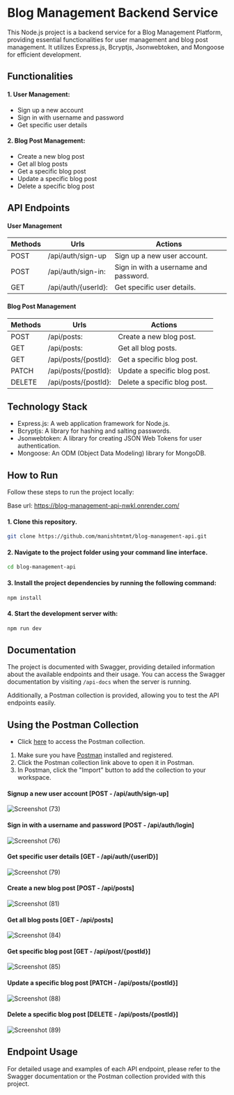 # Blog Management Backend Service

This Node.js project is a backend service for a Blog Management Platform, providing essential functionalities for user management and blog post management. It utilizes Express.js, Bcryptjs, Jsonwebtoken, and Mongoose for efficient development.

## Functionalities

#### 1. User Management:

- Sign up a new account
- Sign in with username and password
- Get specific user details

#### 2. Blog Post Management:

- Create a new blog post
- Get all blog posts
- Get a specific blog post
- Update a specific blog post
- Delete a specific blog post

## API Endpoints

#### User Management

| Methods | Urls                | Actions                               |
| ------- | ------------------- | ------------------------------------- |
| POST    | /api/auth/sign-up   | Sign up a new user account.           |
| POST    | /api/auth/sign-in:  | Sign in with a username and password. |
| GET     | /api/auth/{userId}: | Get specific user details.            |

#### Blog Post Management

| Methods | Urls                 | Actions                      |
| ------- | -------------------- | ---------------------------- |
| POST    | /api/posts:          | Create a new blog post.      |
| GET     | /api/posts:          | Get all blog posts.          |
| GET     | /api/posts/{postId}: | Get a specific blog post.    |
| PATCH   | /api/posts/{postId}: | Update a specific blog post. |
| DELETE  | /api/posts/{postId}: | Delete a specific blog post. |

## Technology Stack

- Express.js: A web application framework for Node.js.
- Bcryptjs: A library for hashing and salting passwords.
- Jsonwebtoken: A library for creating JSON Web Tokens for user authentication.
- Mongoose: An ODM (Object Data Modeling) library for MongoDB.

## How to Run

Follow these steps to run the project locally:

Base url: https://blog-management-api-nwkl.onrender.com/

#### 1. Clone this repository.

```bash
git clone https://github.com/manishtmtmt/blog-management-api.git
```
#### 2. Navigate to the project folder using your command line interface.

```bash
cd blog-management-api
```

#### 3. Install the project dependencies by running the following command:

```bash
npm install
```

#### 4. Start the development server with:

```bash
npm run dev
```
## Documentation

The project is documented with Swagger, providing detailed information about the available endpoints and their usage. You can access the Swagger documentation by visiting `/api-docs` when the server is running.

Additionally, a Postman collection is provided, allowing you to test the API endpoints easily.

## Using the Postman Collection

- Click [here](https://api.postman.com/collections/21798262-d12c3290-b7b4-444f-ad0f-367638562082?access_key=PMAT-01HE21GH9WKZXG831BGPW50CVK) to access the Postman collection.

1. Make sure you have [Postman](https://www.postman.com/) installed and registered.
2. Click the Postman collection link above to open it in Postman.
3. In Postman, click the "Import" button to add the collection to your workspace.

#### Signup a new user account [POST - /api/auth/sign-up]

![Screenshot (73)](https://github.com/manishtmtmt/pesto/assets/46663132/a1e29c53-0a8a-48ff-9956-c63b74ed49a0)

#### Sign in with a username and password [POST - /api/auth/login]

![Screenshot (76)](https://github.com/manishtmtmt/pesto/assets/46663132/7f869828-e6f5-48dc-ae3f-0db7a86d4b72)

#### Get specific user details [GET - /api/auth/{userID}]

![Screenshot (79)](https://github.com/manishtmtmt/pesto/assets/46663132/0cbfef20-3c63-49c2-b7ae-9120c407123b)

#### Create a new blog post [POST - /api/posts]

![Screenshot (81)](https://github.com/manishtmtmt/pesto/assets/46663132/9aa3db5d-17fc-4701-9fae-9f9579d449cc)

#### Get all blog posts [GET - /api/posts]

![Screenshot (84)](https://github.com/manishtmtmt/pesto/assets/46663132/ef138e4b-6120-4688-aa5a-7df9442b1941)

#### Get specific blog post [GET - /api/post/{postId}]

![Screenshot (85)](https://github.com/manishtmtmt/pesto/assets/46663132/befd0c29-f0f2-46ca-bb95-20a2463c183a)

#### Update a specific blog post [PATCH - /api/posts/{postId}]

![Screenshot (88)](https://github.com/manishtmtmt/pesto/assets/46663132/5c0c19b3-24b3-4e90-9c72-8cb466c811a3)

#### Delete a specific blog post [DELETE - /api/posts/{postId}]

![Screenshot (89)](https://github.com/manishtmtmt/pesto/assets/46663132/150705b1-b525-4135-b975-eac53c78ab14)

## Endpoint Usage

For detailed usage and examples of each API endpoint, please refer to the Swagger documentation or the Postman collection provided with this project.
